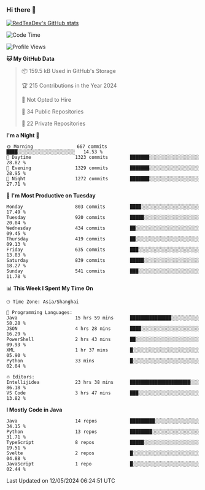 ### Hi there 👋

<!--
**RedTeaDev/RedTeaDev** is a ✨ _special_ ✨ repository because its `README.md` (this file) appears on your GitHub profile.

Here are some ideas to get you started:

- 🔭 I’m currently working on ...
- 🌱 I’m currently learning ...
- 👯 I’m looking to collaborate on ...
- 🤔 I’m looking for help with ...
- 💬 Ask me about ...
- 📫 How to reach me: ...
- 😄 Pronouns: ...
- ⚡ Fun fact: ...
-->

<!--
[![wakatime](https://wakatime.com/badge/user/6b101ed0-04c0-4490-9283-eb61f2efff96.svg)](https://wakatime.com/@6b101ed0-04c0-4490-9283-eb61f2efff96)
!-->

[![RedTeaDev's GitHub stats](https://github-readme-stats.vercel.app/api?username=RedTeaDev)](https://github.com/anuraghazra/github-readme-stats)
<!--
[![willianrod's wakatime stats](https://github-readme-stats.vercel.app/api/wakatime?username=RedTeaDev)](https://github.com/anuraghazra/github-readme-stats)
!-->
<!--START_SECTION:waka-->
![Code Time](http://img.shields.io/badge/Code%20Time-2%2C241%20hrs%2051%20mins-blue)

![Profile Views](http://img.shields.io/badge/Profile%20Views-3-blue)

**🐱 My GitHub Data** 

> 📦 159.5 kB Used in GitHub's Storage 
 > 
> 🏆 215 Contributions in the Year 2024
 > 
> 🚫 Not Opted to Hire
 > 
> 📜 34 Public Repositories 
 > 
> 🔑 22 Private Repositories 
 > 
**I'm a Night 🦉** 

```text
🌞 Morning                667 commits         ████░░░░░░░░░░░░░░░░░░░░░   14.53 % 
🌆 Daytime                1323 commits        ███████░░░░░░░░░░░░░░░░░░   28.82 % 
🌃 Evening                1329 commits        ███████░░░░░░░░░░░░░░░░░░   28.95 % 
🌙 Night                  1272 commits        ███████░░░░░░░░░░░░░░░░░░   27.71 % 
```
📅 **I'm Most Productive on Tuesday** 

```text
Monday                   803 commits         ████░░░░░░░░░░░░░░░░░░░░░   17.49 % 
Tuesday                  920 commits         █████░░░░░░░░░░░░░░░░░░░░   20.04 % 
Wednesday                434 commits         ██░░░░░░░░░░░░░░░░░░░░░░░   09.45 % 
Thursday                 419 commits         ██░░░░░░░░░░░░░░░░░░░░░░░   09.13 % 
Friday                   635 commits         ███░░░░░░░░░░░░░░░░░░░░░░   13.83 % 
Saturday                 839 commits         █████░░░░░░░░░░░░░░░░░░░░   18.27 % 
Sunday                   541 commits         ███░░░░░░░░░░░░░░░░░░░░░░   11.78 % 
```


📊 **This Week I Spent My Time On** 

```text
🕑︎ Time Zone: Asia/Shanghai

💬 Programming Languages: 
Java                     15 hrs 59 mins      ███████████████░░░░░░░░░░   58.28 % 
JSON                     4 hrs 28 mins       ████░░░░░░░░░░░░░░░░░░░░░   16.29 % 
PowerShell               2 hrs 43 mins       ██░░░░░░░░░░░░░░░░░░░░░░░   09.93 % 
XML                      1 hr 37 mins        █░░░░░░░░░░░░░░░░░░░░░░░░   05.90 % 
Python                   33 mins             █░░░░░░░░░░░░░░░░░░░░░░░░   02.04 % 

🔥 Editors: 
Intellijidea             23 hrs 38 mins      ██████████████████████░░░   86.18 % 
VS Code                  3 hrs 47 mins       ███░░░░░░░░░░░░░░░░░░░░░░   13.82 % 
```

**I Mostly Code in Java** 

```text
Java                     14 repos            █████████░░░░░░░░░░░░░░░░   34.15 % 
Python                   13 repos            ████████░░░░░░░░░░░░░░░░░   31.71 % 
TypeScript               8 repos             █████░░░░░░░░░░░░░░░░░░░░   19.51 % 
Svelte                   2 repos             █░░░░░░░░░░░░░░░░░░░░░░░░   04.88 % 
JavaScript               1 repo              █░░░░░░░░░░░░░░░░░░░░░░░░   02.44 % 
```




 Last Updated on 12/05/2024 06:24:51 UTC
<!--END_SECTION:waka-->



